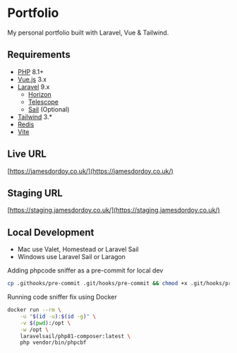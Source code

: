 # Portfolio
My personal portfolio built with Laravel, Vue & Tailwind.

## Requirements

* [PHP](https://www.php.net/releases/8.0/en.php) 8.1+
* [Vue.js](https://vuejs.org/) 3.x
* [Laravel](http://laravel.com/docs/) 9.x
    * [Horizon](https://laravel.com/docs/8.x/horizon)
    * [Telescope](https://laravel.com/docs/8.x/telescope)
    * [Sail](https://laravel.com/docs/8.x/sail) (Optional)
* [Tailwind](https://tailwindcss.com/) 3.*
* [Redis](https://redis.io/)
* [Vite](https://vitejs.dev/)

## Live URL
[https://jamesdordoy.co.uk/](https://jamesdordoy.co.uk/)


## Staging URL
[https://staging.jamesdordoy.co.uk/](https://staging.jamesdordoy.co.uk/)

## Local Development

- Mac use Valet, Homestead or Laravel Sail
- Windows use Laravel Sail or Laragon

Adding phpcode sniffer as a pre-commit for local dev

```bash
cp .githooks/pre-commit .git/hooks/pre-commit && chmod +x .git/hooks/pre-commit
```

Running code sniffer fix using Docker
```bash
docker run --rm \
    -u "$(id -u):$(id -g)" \
    -v $(pwd):/opt \
    -w /opt \
    laravelsail/php81-composer:latest \
    php vendor/bin/phpcbf
```